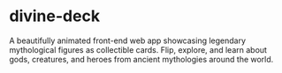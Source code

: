 # divine-deck
A beautifully animated front-end web app showcasing legendary mythological figures as collectible cards. Flip, explore, and learn about gods, creatures, and heroes from ancient mythologies around the world.
